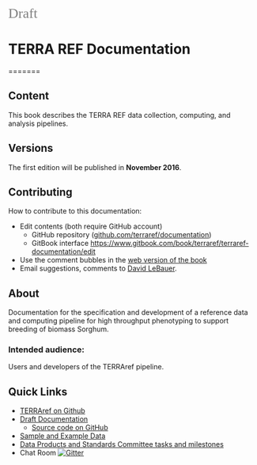 <span style="color:grey; font-family:Georgia; font-size:2em;">Draft </span>

# TERRA REF  Documentation
=======

## Content

This book describes the TERRA REF data collection, computing, and analysis pipelines. 


## Versions

The first edition will be published in **November 2016**.

## Contributing

How to contribute to this documentation:

* Edit contents (both require GitHub account)
  *  GitHub repository ([github.com/terraref/documentation](https://github.com/terraref/documentation))
  *  GitBook interface https://www.gitbook.com/book/terraref/terraref-documentation/edit
* Use the comment bubbles in the [web version of the book](https://terraref.gitbooks.io/terraref-documentation/content/)
* Email suggestions, comments to [David LeBauer](mailto:dlebauer@illinois.edu).


## About

Documentation for the specification and development of a 
reference data and computing pipeline for high throughput phenotyping to support breeding of biomass Sorghum.

### Intended audience:

Users and developers of the TERRAref pipeline.

## Quick Links

* [TERRAref on Github](https://github.com/terraref)
* [Draft Documentation](https://dlebauer.gitbooks.io/terraref-documentation/)
  * [Source code on GitHub](https://github.com/terraref/documentation)
* [Sample and Example Data](https://uofi.box.com/terraref-sample-data)
* [Data Products and Standards Committee tasks and milestones](https://https://github.com/terraref/reference-data/issues)
* Chat Room [![Gitter](https://badges.gitter.im/Join%20Chat.svg)](https://gitter.im/terraref/reference-data?utm_source=badge&utm_medium=badge&utm_campaign=pr-badge&utm_content=badge)



